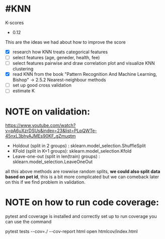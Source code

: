 #KNN
====

K-scores
- 0.12

This are the ideas we had about how to improve the score
- [x] research how KNN treats categorical features
- [ ] select features (age, geneder, health, fee)
- [ ] select features pairwise and draw correlation plot and visualize KNN clustering
- [x] read KNN from the book "Pattern Recognition And Machine Learning, Bishop" -> 2.5.2 Nearest-neighbour methods
- [ ] set up good cross validation
- [ ] estimate K

NOTE on validation:
====

https://www.youtube.com/watch?v=pA6uXzrDSUs&index=23&list=PLpQWTe-45nxL3bhyAJMEs90KF_gZmuqtm
- Holdout (split in 2 groups) : sklearn.model_selection.ShuffleSplit
- KFold (split in K+1 groups): sklearn.model_selection.Kfold
- Leave-one-out (split in len(train) groups) : sklearn.model_selection.LeaveOneOut

all this above methods are rowwise random splits, **we could also split data based on pet id**, this is a bit more complicated but we can comeback later on this if we find problem in validation.

NOTE on how to run code coverage:
====

pytest and coverage is installed and correctly set up
to run coverage you can use the command

pytest tests --cov=./ --cov-report html
open htmlcov/index.html
